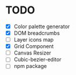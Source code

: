 # TODO

- [x] Color palette generator
- [x] DOM breadcrumbs
- [ ] Layer icons map
- [x] Grid Component
- [ ] Canvas Resizer
- [ ] Cubic-bezier-editor
- [ ] npm package